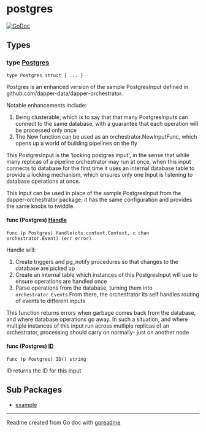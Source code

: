 # postgres

[![GoDoc](https://img.shields.io/badge/pkg.go.dev-doc-blue)](http://pkg.go.dev/github.com/dapper-data/dapper-orchestrator-contrib/locking-postgres)

## Types

### type [Postgres](/locking_postgres_input.go#L29)

`type Postgres struct { ... }`

Postgres is an enhanced version of the sample PostgresInput defined in
github.com/dapper-data/dapper-orchestrator.

Notable enhancements include:
1. Being clusterable, which is to say that that many PostgresInputs can connect to the same database, with a guarantee that each operation will be processed only once
2. The New function can be used as an orchestrator.NewInputFunc, which opens up a world of building pipelines on the fly

This PostgresInput is the 'locking postgres input', in the sense that while many replicas of a pipeline
orchestrator may run at once, when this input connects to database for the first time it uses an internal
database table to provide a locking mechanism, which ensures only one Input is listening to database
operations at once.

This Input can be used in place of the sample PostgresInput from the dapper-orchestrator package; it
has the same configuration and provides the same knobs to twiddle.

#### func (Postgres) [Handle](/locking_postgres_input.go#L100)

`func (p Postgres) Handle(ctx context.Context, c chan orchestrator.Event) (err error)`

Handle will:

1. Create triggers and pg_notify procedures so that changes to the database are picked up
2. Create an internal table which instances of this PostgresInput will use to ensure operations are handled once
3. Parse operations from the database, turning them into `orchestrator.Events`
From there, the orchestrator its self handles routing of events to different inputs

This function returns errors when garbage comes back from the database, and where database operations
go away. In such a situation, and where multiple instances of this input run across mutliple replicas
of an orchestrator, processing should carry on normally- just on another node

#### func (Postgres) [ID](/locking_postgres_input.go#L86)

`func (p Postgres) ID() string`

ID returns the ID for this Input

## Sub Packages

* [example](./example)

---
Readme created from Go doc with [goreadme](https://github.com/posener/goreadme)
